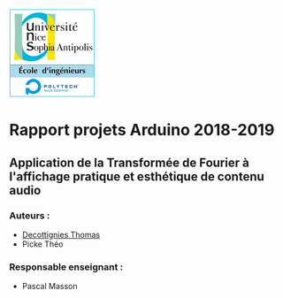 ![Logo Polytech Nice-Sophia](/Images/logoEPU.png) 

# Rapport projets Arduino 2018-2019

## Application de la Transformée de Fourier à l'affichage pratique et esthétique de contenu audio

### Auteurs : 
- [Decottignies Thomas](thomas.decottignies@etu.unice.fr)
- Picke Théo
### Responsable enseignant :
- Pascal Masson 

